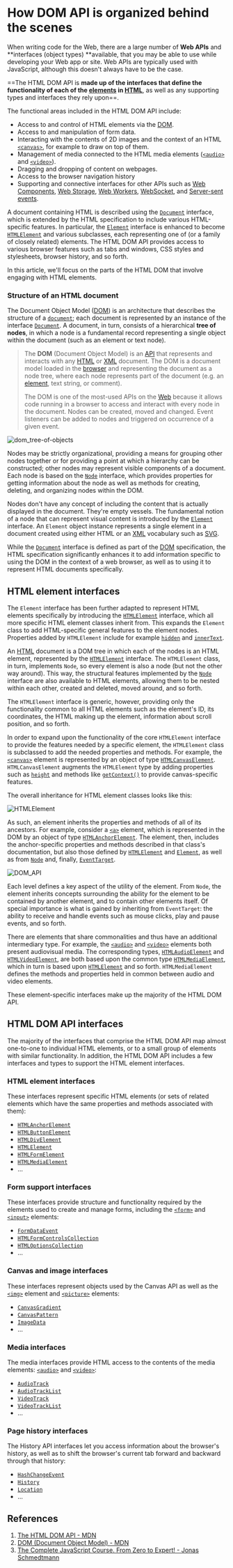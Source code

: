 # How DOM API is organized behind the scenes

When writing code for the Web, there are a large number of **Web APIs** and **interfaces (object types) **available, that you may be able to use while developing your Web app or site. Web APIs are typically used with JavaScript, although this doesn't always have to be the case.

==The HTML DOM API is **made up of the interfaces that define the functionality of each of the [elements](https://developer.mozilla.org/en-US/docs/Glossary/Element) in [HTML](https://developer.mozilla.org/en-US/docs/Glossary/HTML)**, as well as any supporting types and interfaces they rely upon==.

The functional areas included in the HTML DOM API include:

- Access to and control of HTML elements via the [DOM](https://developer.mozilla.org/en-US/docs/Glossary/DOM).
- Access to and manipulation of form data.
- Interacting with the contents of 2D images and the context of an HTML [`<canvas>`](https://developer.mozilla.org/en-US/docs/Web/HTML/Element/canvas), for example to draw on top of them.
- Management of media connected to the HTML media elements ([`<audio>`](https://developer.mozilla.org/en-US/docs/Web/HTML/Element/audio) and [`<video>`](https://developer.mozilla.org/en-US/docs/Web/HTML/Element/video)).
- Dragging and dropping of content on webpages.
- Access to the browser navigation history
- Supporting and connective interfaces for other APIs such as [Web Components](https://developer.mozilla.org/en-US/docs/Web/Web_Components), [Web Storage](https://developer.mozilla.org/en-US/docs/Web/API/Web_Storage_API), [Web Workers](https://developer.mozilla.org/en-US/docs/Web/API/Web_Workers_API), [WebSocket](https://developer.mozilla.org/en-US/docs/Web/API/WebSockets_API), and [Server-sent events](https://developer.mozilla.org/en-US/docs/Web/API/Server-sent_events).

A document containing HTML is described using the [`Document`](https://developer.mozilla.org/en-US/docs/Web/API/Document) interface, which is extended by the HTML specification to include various HTML-specific features. In particular, the [`Element`](https://developer.mozilla.org/en-US/docs/Web/API/Element) interface is enhanced to become [`HTMLElement`](https://developer.mozilla.org/en-US/docs/Web/API/HTMLElement) and various subclasses, each representing one of (or a family of closely related) elements. The HTML DOM API provides access to various browser features such as tabs and windows, CSS styles and stylesheets, browser history, and so forth.

In this article, we'll focus on the parts of the HTML DOM that involve engaging with HTML elements.

### Structure of an HTML document

The Document Object Model ([DOM](https://developer.mozilla.org/en-US/docs/Glossary/DOM)) is an architecture that describes the structure of a [`document`](https://developer.mozilla.org/en-US/docs/Web/API/Document); each document is represented by an instance of the interface [`Document`](https://developer.mozilla.org/en-US/docs/Web/API/Document). A document, in turn, consists of a hierarchical **tree of nodes**, in which a node is a fundamental record representing a single object within the document (such as an element or text node).

> The **DOM** (Document Object Model) is an [API](https://developer.mozilla.org/en-US/docs/Glossary/API) that represents and interacts with any [HTML](https://developer.mozilla.org/en-US/docs/Glossary/HTML) or [XML](https://developer.mozilla.org/en-US/docs/Glossary/XML) document. The DOM is a document model loaded in the [browser](https://developer.mozilla.org/en-US/docs/Glossary/Browser) and representing the document as a node tree, where each node represents part of the document (e.g. an [element](https://developer.mozilla.org/en-US/docs/Glossary/Element), text string, or comment).
>
> The DOM is one of the most-used APIs on the [Web](https://developer.mozilla.org/en-US/docs/Glossary/World_Wide_Web) because it allows code running in a browser to access and interact with every node in the document. Nodes can be created, moved and changed. Event listeners can be added to nodes and triggered on occurrence of a given event.

![dom_tree-of-objects](../../img/dom_tree-of-objects.jpg)

Nodes may be strictly organizational, providing a means for grouping other nodes together or for providing a point at which a hierarchy can be constructed; other nodes may represent visible components of a document. Each node is based on the [`Node`](https://developer.mozilla.org/en-US/docs/Web/API/Node) interface, which provides properties for getting information about the node as well as methods for creating, deleting, and organizing nodes within the DOM.

Nodes don't have any concept of including the content that is actually displayed in the document. They're empty vessels. The fundamental notion of a node that can represent visual content is introduced by the [`Element`](https://developer.mozilla.org/en-US/docs/Web/API/Element) interface. An `Element` object instance represents a single element in a document created using either HTML or an [XML](https://developer.mozilla.org/en-US/docs/Glossary/XML) vocabulary such as [SVG](https://developer.mozilla.org/en-US/docs/Glossary/SVG).

While the [`Document`](https://developer.mozilla.org/en-US/docs/Web/API/Document) interface is defined as part of the [DOM](https://developer.mozilla.org/en-US/docs/Web/API/Document_Object_Model) specification, the HTML specification significantly enhances it to add information specific to using the DOM in the context of a web browser, as well as to using it to represent HTML documents specifically.

## HTML element interfaces

The `Element` interface has been further adapted to represent HTML elements specifically by introducing the [`HTMLElement`](https://developer.mozilla.org/en-US/docs/Web/API/HTMLElement) interface, which all more specific HTML element classes inherit from. This expands the `Element` class to add HTML-specific general features to the element nodes. Properties added by `HTMLElement` include for example [`hidden`](https://developer.mozilla.org/en-US/docs/Web/API/HTMLElement/hidden) and [`innerText`](https://developer.mozilla.org/en-US/docs/Web/API/HTMLElement/innerText).

An [HTML](https://developer.mozilla.org/en-US/docs/Glossary/HTML) document is a DOM tree in which each of the nodes is an HTML element, represented by the [`HTMLElement`](https://developer.mozilla.org/en-US/docs/Web/API/HTMLElement) interface. The `HTMLElement` class, in turn, implements `Node`, so every element is also a node (but not the other way around). This way, the structural features implemented by the [`Node`](https://developer.mozilla.org/en-US/docs/Web/API/Node) interface are also available to HTML elements, allowing them to be nested within each other, created and deleted, moved around, and so forth.

The `HTMLElement` interface is generic, however, providing only the functionality common to all HTML elements such as the element's ID, its coordinates, the HTML making up the element, information about scroll position, and so forth.

In order to expand upon the functionality of the core `HTMLElement` interface to provide the features needed by a specific element, the `HTMLElement` class is subclassed to add the needed properties and methods. For example, the [`<canvas>`](https://developer.mozilla.org/en-US/docs/Web/HTML/Element/canvas) element is represented by an object of type [`HTMLCanvasElement`](https://developer.mozilla.org/en-US/docs/Web/API/HTMLCanvasElement). `HTMLCanvasElement` augments the `HTMLElement` type by adding properties such as [`height`](https://developer.mozilla.org/en-US/docs/Web/API/HTMLCanvasElement/height) and methods like [`getContext()`](https://developer.mozilla.org/en-US/docs/Web/API/HTMLCanvasElement/getContext) to provide canvas-specific features.

The overall inheritance for HTML element classes looks like this:

![HTMLElement](../../img/HTMLElement.jpg)

As such, an element inherits the properties and methods of all of its ancestors. For example, consider a [`<a>`](https://developer.mozilla.org/en-US/docs/Web/HTML/Element/a) element, which is represented in the DOM by an object of type [`HTMLAnchorElement`](https://developer.mozilla.org/en-US/docs/Web/API/HTMLAnchorElement). The element, then, includes the anchor-specific properties and methods described in that class's documentation, but also those defined by [`HTMLElement`](https://developer.mozilla.org/en-US/docs/Web/API/HTMLElement) and [`Element`](https://developer.mozilla.org/en-US/docs/Web/API/Element), as well as from [`Node`](https://developer.mozilla.org/en-US/docs/Web/API/Node) and, finally, [`EventTarget`](https://developer.mozilla.org/en-US/docs/Web/API/EventTarget).

![DOM_API](../../img/DOM_API.jpg)

Each level defines a key aspect of the utility of the element. From `Node`, the element inherits concepts surrounding the ability for the element to be contained by another element, and to contain other elements itself. Of special importance is what is gained by inheriting from `EventTarget`: the ability to receive and handle events such as mouse clicks, play and pause events, and so forth.

There are elements that share commonalities and thus have an additional intermediary type. For example, the [`<audio>`](https://developer.mozilla.org/en-US/docs/Web/HTML/Element/audio) and [`<video>`](https://developer.mozilla.org/en-US/docs/Web/HTML/Element/video) elements both present audiovisual media. The corresponding types, [`HTMLAudioElement`](https://developer.mozilla.org/en-US/docs/Web/API/HTMLAudioElement) and [`HTMLVideoElement`](https://developer.mozilla.org/en-US/docs/Web/API/HTMLVideoElement), are both based upon the common type [`HTMLMediaElement`](https://developer.mozilla.org/en-US/docs/Web/API/HTMLMediaElement), which in turn is based upon [`HTMLElement`](https://developer.mozilla.org/en-US/docs/Web/API/HTMLElement) and so forth. `HTMLMediaElement` defines the methods and properties held in common between audio and video elements.

These element-specific interfaces make up the majority of the HTML DOM API.

## HTML DOM API interfaces

The majority of the interfaces that comprise the HTML DOM API map almost one-to-one to individual HTML elements, or to a small group of elements with similar functionality. In addition, the HTML DOM API includes a few interfaces and types to support the HTML element interfaces.

### HTML element interfaces

These interfaces represent specific HTML elements (or sets of related elements which have the same properties and methods associated with them):

- [`HTMLAnchorElement`](https://developer.mozilla.org/en-US/docs/Web/API/HTMLAnchorElement)
- [`HTMLButtonElement`](https://developer.mozilla.org/en-US/docs/Web/API/HTMLButtonElement)
- [`HTMLDivElement`](https://developer.mozilla.org/en-US/docs/Web/API/HTMLDivElement)
- [`HTMLElement`](https://developer.mozilla.org/en-US/docs/Web/API/HTMLElement)
- [`HTMLFormElement`](https://developer.mozilla.org/en-US/docs/Web/API/HTMLFormElement)
- [`HTMLMediaElement`](https://developer.mozilla.org/en-US/docs/Web/API/HTMLMediaElement)
- ...

### Form support interfaces

These interfaces provide structure and functionality required by the elements used to create and manage forms, including the [`<form>`](https://developer.mozilla.org/en-US/docs/Web/HTML/Element/form) and [`<input>`](https://developer.mozilla.org/en-US/docs/Web/HTML/Element/input) elements:

- [`FormDataEvent`](https://developer.mozilla.org/en-US/docs/Web/API/FormDataEvent)
- [`HTMLFormControlsCollection`](https://developer.mozilla.org/en-US/docs/Web/API/HTMLFormControlsCollection)
- [`HTMLOptionsCollection`](https://developer.mozilla.org/en-US/docs/Web/API/HTMLOptionsCollection)
- ...

### Canvas and image interfaces

These interfaces represent objects used by the Canvas API as well as the [`<img>`](https://developer.mozilla.org/en-US/docs/Web/HTML/Element/img) element and [`<picture>`](https://developer.mozilla.org/en-US/docs/Web/HTML/Element/picture) elements:

- [`CanvasGradient`](https://developer.mozilla.org/en-US/docs/Web/API/CanvasGradient)
- [`CanvasPattern`](https://developer.mozilla.org/en-US/docs/Web/API/CanvasPattern)
- [`ImageData`](https://developer.mozilla.org/en-US/docs/Web/API/ImageData)
- ...

### Media interfaces

The media interfaces provide HTML access to the contents of the media elements: [`<audio>`](https://developer.mozilla.org/en-US/docs/Web/HTML/Element/audio) and [`<video>`](https://developer.mozilla.org/en-US/docs/Web/HTML/Element/video):

- [`AudioTrack`](https://developer.mozilla.org/en-US/docs/Web/API/AudioTrack)
- [`AudioTrackList`](https://developer.mozilla.org/en-US/docs/Web/API/AudioTrackList)
- [`VideoTrack`](https://developer.mozilla.org/en-US/docs/Web/API/VideoTrack)
- [`VideoTrackList`](https://developer.mozilla.org/en-US/docs/Web/API/VideoTrackList)
- ...

### Page history interfaces

The History API interfaces let you access information about the browser's history, as well as to shift the browser's current tab forward and backward through that history:

- [`HashChangeEvent`](https://developer.mozilla.org/en-US/docs/Web/API/HashChangeEvent)
- [`History`](https://developer.mozilla.org/en-US/docs/Web/API/History)
- [`Location`](https://developer.mozilla.org/en-US/docs/Web/API/Location)
- ...

## References

1. [The HTML DOM API - MDN](https://developer.mozilla.org/en-US/docs/Web/API/HTML_DOM_API)
1. [DOM (Document Object Model) - MDN](https://developer.mozilla.org/en-US/docs/Glossary/DOM)
1. [The Complete JavaScript Course. From Zero to Expert! - Jonas Schmedtmann](https://www.udemy.com/course/the-complete-javascript-course/?utm_source=adwords&utm_medium=udemyads&utm_campaign=JavaScript_v.PROF_la.EN_cc.ROWMTA-B_ti.6368&utm_content=deal4584&utm_term=_._ag_130756014153_._ad_558386196906_._kw__._de_c_._dm__._pl__._ti_dsa-774930039569_._li_1011789_._pd__._&matchtype=&gclid=CjwKCAjwiuuRBhBvEiwAFXKaNCuaAhZ8UB5kIldtb76eeAyfM0SUKeceBq3FKF24pNxDVe-_g0-DPxoCnWwQAvD_BwE)